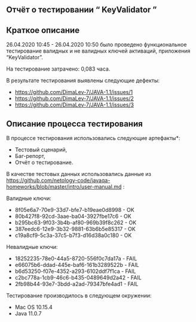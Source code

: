 ## Отчёт о тестировании “ KeyValidator ” ##
## Краткое описание ##
26.04.2020 10:45 - 26.04.2020 10:50 было проведено функциональное тестирование валидных и не валидных ключей активаций, приложения “KeyValidator”.

На тестирование затрачено: 0,083 часа.

В результате тестирования выявлены следующие дефекты:
* https://github.com/DimaLev-7/JAVA-1.1/issues/1
* https://github.com/DimaLev-7/JAVA-1.1/issues/2
* https://github.com/DimaLev-7/JAVA-1.1/issues/3
## Описание процесса тестирования ##
В процессе тестирования использовались следующие артефакты*:

* Тестовый сценарий,
* Баг-репорт,
* Отчёт о тестирование.

В качестве тестовых данных использовались данные из https://github.com/netology-code/javaqa-homeworks/blob/master/intro/user-manual.md :

Валидные ключи:

* 8f05e6a7-70e9-33d7-bfe7-b19eae0d8998 - OK
* 80b427f8-92cd-3aae-ba04-3927fbe17c6 - OK
* b295bc63-9f03-3b4b-af80-969b39f8c262 - OK
* 387eedc6-12e9-3b32-9881-63b6b5e85317 - OK
* c19a8cf9-5c3a-37c5-b7f3-d16d38a0c180 - OK

Невалидные ключи:

* 18252235-78e0-44a5-8720-556f0c7da17a - FAIL
* e66075b6-ddad-445e-baf6-161b3289522b - FAIL
* b6d53250-f07e-4352-a293-6102ddf7f1ca - FAIL
* c2bc778a-1cb9-46c6-b435-0489649d2a42 - FAIL
* 2fb98b44-93e7-3bdd-a2ad-79347bfe4ad1 - FAIL

Тестирование производилось в следующем окружении:

* Mac OS 10.15.4
* Java 11.0.7
